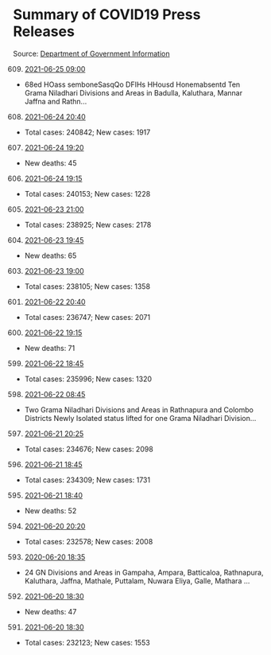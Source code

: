 # Summary of COVID19 Press Releases
Source: [Department of Government Information](https://www.dgi.gov.lk/news/press-releases-sri-lanka/covid-19-documents)




609. [2021-06-25 09:00](./nopdf.dgigovlk.ref609.md)
  * 68ed HOass semboneSasqQo
DFIHs HHousd Honemabsentd
Ten Grama Niladhari Divisions and Areas in Badulla, Kaluthara, Mannar
Jaffna and Rathn...
608. [2021-06-24 20:40](./nopdf.dgigovlk.ref608.md)
  * Total cases: 240842; New cases: 1917
607. [2021-06-24 19:20](./nopdf.dgigovlk.ref607.md)
  * New deaths: 45
606. [2021-06-24 19:15](./nopdf.dgigovlk.ref606.md)
  * Total cases: 240153; New cases: 1228
605. [2021-06-23 21:00](./nopdf.dgigovlk.ref605.md)
  * Total cases: 238925; New cases: 2178
604. [2021-06-23 19:45](./nopdf.dgigovlk.ref604.md)
  * New deaths: 65
603. [2021-06-23 19:00](./nopdf.dgigovlk.ref603.md)
  * Total cases: 238105; New cases: 1358
601. [2021-06-22 20:40](./nopdf.dgigovlk.ref601.md)
  * Total cases: 236747; New cases: 2071
600. [2021-06-22 19:15](./nopdf.dgigovlk.ref600.md)
  * New deaths: 71
599. [2021-06-22 18:45](./nopdf.dgigovlk.ref599.md)
  * Total cases: 235996; New cases: 1320
598. [2021-06-22 08:45](./nopdf.dgigovlk.ref598.md)
  * Two Grama Niladhari Divisions and Areas in Rathnapura and Colombo Districts Newly
Isolated status lifted for one Grama Niladhari Division...
597. [2021-06-21 20:25](./nopdf.dgigovlk.ref597.md)
  * Total cases: 234676; New cases: 2098
596. [2021-06-21 18:45](./nopdf.dgigovlk.ref596.md)
  * Total cases: 234309; New cases: 1731
595. [2021-06-21 18:40](./nopdf.dgigovlk.ref595.md)
  * New deaths: 52
594. [2021-06-20 20:20](./nopdf.dgigovlk.ref594.md)
  * Total cases: 232578; New cases: 2008
593. [2020-06-20 18:35](./nopdf.dgigovlk.ref593.md)
  * 24 GN Divisions and Areas in Gampaha, Ampara, Batticaloa, Rathnapura, Kaluthara, Jaffna,
Mathale, Puttalam, Nuwara Eliya, Galle, Mathara ...
592. [2021-06-20 18:30](./nopdf.dgigovlk.ref592.md)
  * New deaths: 47
591. [2021-06-20 18:30](./nopdf.dgigovlk.ref591.md)
  * Total cases: 232123; New cases: 1553